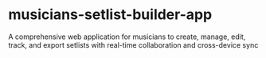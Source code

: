 # musicians-setlist-builder-app
A comprehensive web application for musicians to create, manage, edit, track, and export setlists with real-time collaboration and cross-device sync
